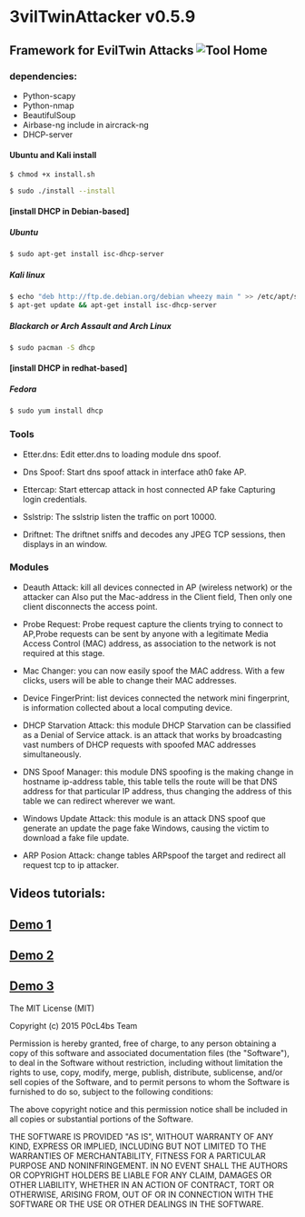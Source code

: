 # 3vilTwinAttacker v0.5.9 
Framework for EvilTwin Attacks
![Tool Home](https://dl.dropboxusercontent.com/u/97321327/evil/3vil5.9.jpg)
---
### dependencies:
* Python-scapy
* Python-nmap
* BeautifulSoup
* Airbase-ng include in aircrack-ng
* DHCP-server

#### Ubuntu and Kali install
```sh
$ chmod +x install.sh
```
```sh
$ sudo ./install --install
```
#### [install DHCP in  Debian-based]

##### Ubuntu

```sh
$ sudo apt-get install isc-dhcp-server
```

##### Kali linux

```sh
$ echo "deb http://ftp.de.debian.org/debian wheezy main " >> /etc/apt/sources.list
$ apt-get update && apt-get install isc-dhcp-server
```

##### Blackarch or Arch Assault and Arch Linux

```sh
$ sudo pacman -S dhcp
```

#### [install DHCP in  redhat-based]

##### Fedora

```sh
$ sudo yum install dhcp
```

### Tools
-  Etter.dns: Edit etter.dns to loading module dns spoof.

-  Dns Spoof: Start dns spoof attack in interface ath0 fake AP.

- Ettercap: Start ettercap attack in host connected AP fake Capturing login credentials.

-  Sslstrip: The sslstrip listen the traffic on port 10000.

-  Driftnet: The driftnet sniffs and decodes any JPEG TCP sessions, then displays in  an window.


### Modules
* Deauth Attack: kill all devices connected in AP (wireless network) or the attacker can Also put the Mac-address in the Client field, Then only one client disconnects the access point.

* Probe Request:  Probe request  capture the  clients trying to connect to AP,Probe requests can be sent by anyone with a legitimate Media Access Control (MAC) address, as association to the network is not required at this stage.

* Mac Changer: you can now easily spoof the MAC address. With a few clicks, users will be able to change their MAC addresses.

* Device FingerPrint:  list devices connected the network mini fingerprint, is information collected about a local computing device.

* DHCP Starvation Attack: this module DHCP Starvation can be classified as a Denial of Service attack. is an attack that works by broadcasting vast numbers of DHCP requests with spoofed MAC addresses simultaneously.

* DNS Spoof Manager: this module DNS spoofing is the making change in hostname ip-address table, this table tells the route will be that DNS address for that particular IP address, thus changing the address of this table we can redirect wherever we want.

* Windows Update Attack:  this module is an attack DNS spoof que generate an update the page fake Windows, causing the victim to download a fake file update. 

* ARP Posion Attack:  change tables ARPspoof the target and redirect all request tcp to ip attacker.
## Videos tutorials:
[Demo 1](http://www.youtube.com/watch?v=Jrb43KVPIJw)
--
[Demo 2](http://youtu.be/qVGLGNYyLzg)
--
[Demo 3](http://youtu.be/rNWvpV6NZoI)
--
The MIT License (MIT)

Copyright (c) 2015 P0cL4bs Team

Permission is hereby granted, free of charge, to any person obtaining a copy
of this software and associated documentation files (the "Software"), to deal
in the Software without restriction, including without limitation the rights
to use, copy, modify, merge, publish, distribute, sublicense, and/or sell
copies of the Software, and to permit persons to whom the Software is
furnished to do so, subject to the following conditions:

The above copyright notice and this permission notice shall be included in all
copies or substantial portions of the Software.

THE SOFTWARE IS PROVIDED "AS IS", WITHOUT WARRANTY OF ANY KIND, EXPRESS OR
IMPLIED, INCLUDING BUT NOT LIMITED TO THE WARRANTIES OF MERCHANTABILITY,
FITNESS FOR A PARTICULAR PURPOSE AND NONINFRINGEMENT. IN NO EVENT SHALL THE
AUTHORS OR COPYRIGHT HOLDERS BE LIABLE FOR ANY CLAIM, DAMAGES OR OTHER
LIABILITY, WHETHER IN AN ACTION OF CONTRACT, TORT OR OTHERWISE, ARISING FROM,
OUT OF OR IN CONNECTION WITH THE SOFTWARE OR THE USE OR OTHER DEALINGS IN THE
SOFTWARE.
